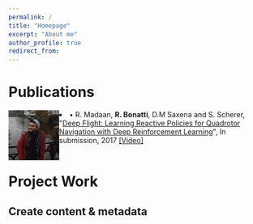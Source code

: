 ```yaml
---
permalink: /
title: "Homepage"
excerpt: "About me"
author_profile: true
redirect_from: 
---
```



Publications
======

<div class="bob"><li>
<img src="images/display_picture.png" alt="" width="100" height="100" align="left">
&#8226; R. Madaan, <b>R. Bonatti</b>, D.M Saxena and S. Scherer, "<a href="">Deep Flight: Learning Reactive Policies for Quadrotor Navigation with Deep Reinforcement Learning</a>", In submission, 2017 <a href="https://youtu.be/fKN1q-rkyLY">[Video]</a>
<br>
<br>
</li></div>

Project Work
======

Create content & metadata
------

